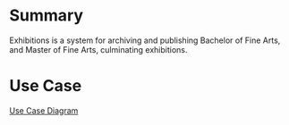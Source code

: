 # Summary

Exhibitions is a system for archiving and publishing Bachelor of Fine Arts, and Master of Fine Arts, culminating exhibitions.

# Use Case

[Use Case Diagram](https://lucid.app/publicSegments/view/0e6c0c59-1256-4c0e-aa86-65e52ac564a7/image.jpeg)

